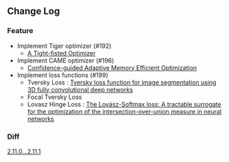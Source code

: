 ## Change Log

### Feature

* Implement Tiger optimizer (#192)
  * [A Tight-fisted Optimizer](https://github.com/bojone/tiger/blob/main/README_en.md)
* Implement CAME optimizer (#196)
  * [Confidence-guided Adaptive Memory Efficient Optimization](https://aclanthology.org/2023.acl-long.243/) 
* Implement loss functions (#199)
  * Tversky Loss : [Tversky loss function for image segmentation using 3D fully convolutional deep networks](https://arxiv.org/abs/1706.05721)
  * Focal Tversky Loss
  * Lovasz Hinge Loss : [The Lovász-Softmax loss: A tractable surrogate for the optimization of the intersection-over-union measure in neural networks](https://arxiv.org/abs/1705.08790)

### Diff

[2.11.0...2.11.1](https://github.com/kozistr/pytorch_optimizer/compare/v2.11.0...v2.11.1)
